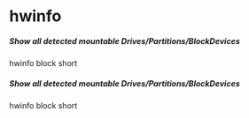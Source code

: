 # hwinfo

##### Show all detected mountable Drives/Partitions/BlockDevices

   hwinfo  block short

##### Show all detected mountable Drives/Partitions/BlockDevices

   hwinfo  block short
